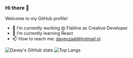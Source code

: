 ### Hi there 👋

Welcome to my GitHub profile!

- 🔭 I’m currently working @ Flatline as Creative Developer
- 🌱 I’m currently learning React
- 📫 How to reach me: daveyzaal@hotmail.nl

![Davey's GitHub stats](https://github-readme-stats.vercel.app/api?username=deefdemeef&show_icons=true&hide=prs,stars&count_private=true)
![Top Langs](https://github-readme-stats.vercel.app/api/top-langs/?username=deefdemeef)


<!--
**DeefDeMeef/deefdemeef** is a ✨ _special_ ✨ repository because its `README.md` (this file) appears on your GitHub profile.

Here are some ideas to get you started:

- 🔭 I’m currently working on ...
- 🌱 I’m currently learning ...
- 👯 I’m looking to collaborate on ...
- 🤔 I’m looking for help with ...
- 💬 Ask me about ...
- 📫 How to reach me: ...
- 😄 Pronouns: ...
- ⚡ Fun fact: ...
-->
